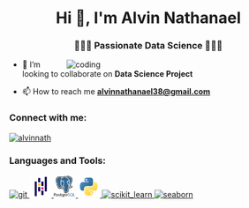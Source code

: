 <h1 align="center">Hi 👋, I'm Alvin Nathanael</h1>
<h3 align="center">🌊🌊🌊 Passionate Data Science 🚢🚢🚢 </h3>

<img align="right" alt="coding" width="400" src="https://steamuserimages-a.akamaihd.net/ugc/715291130376385863/4FDCF2076827D9E5202C159AC64F317F10206253/?imw=5000&imh=5000&ima=fit&impolicy=Letterbox&imcolor=%23000000&letterbox=false">

- 👯 I’m looking to collaborate on **Data Science Project**

- 📫 How to reach me **alvinnathanael38@gmail.com**

<h3 align="left">Connect with me:</h3>
<p align="left">
<a href="https://linkedin.com/in/alvinnath" target="blank"><img align="center" src="https://raw.githubusercontent.com/rahuldkjain/github-profile-readme-generator/master/src/images/icons/Social/linked-in-alt.svg" alt="alvinnath" height="30" width="40" /></a>
</p>

<h3 align="left">Languages and Tools:</h3>
<p align="left"> <a href="https://git-scm.com/" target="_blank" rel="noreferrer"> <img src="https://www.vectorlogo.zone/logos/git-scm/git-scm-icon.svg" alt="git" width="40" height="40"/> </a> <a href="https://pandas.pydata.org/" target="_blank" rel="noreferrer"> <img src="https://raw.githubusercontent.com/devicons/devicon/2ae2a900d2f041da66e950e4d48052658d850630/icons/pandas/pandas-original.svg" alt="pandas" width="40" height="40"/> </a> <a href="https://www.postgresql.org" target="_blank" rel="noreferrer"> <img src="https://raw.githubusercontent.com/devicons/devicon/master/icons/postgresql/postgresql-original-wordmark.svg" alt="postgresql" width="40" height="40"/> </a> <a href="https://www.python.org" target="_blank" rel="noreferrer"> <img src="https://raw.githubusercontent.com/devicons/devicon/master/icons/python/python-original.svg" alt="python" width="40" height="40"/> </a> <a href="https://scikit-learn.org/" target="_blank" rel="noreferrer"> <img src="https://upload.wikimedia.org/wikipedia/commons/0/05/Scikit_learn_logo_small.svg" alt="scikit_learn" width="40" height="40"/> </a> <a href="https://seaborn.pydata.org/" target="_blank" rel="noreferrer"> <img src="https://seaborn.pydata.org/_images/logo-mark-lightbg.svg" alt="seaborn" width="40" height="40"/> </a> </p>
